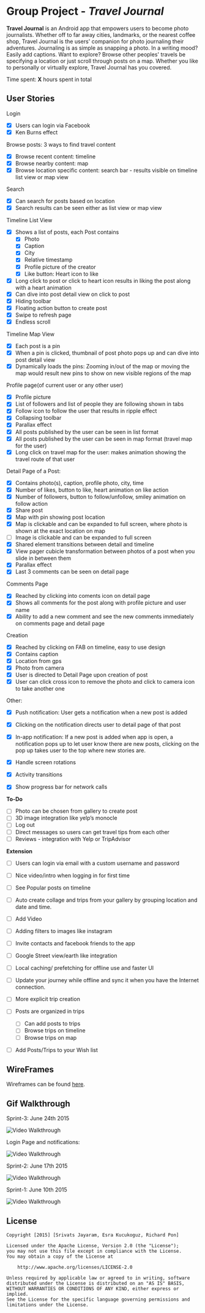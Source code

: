 # Group Project - *Travel Journal*

**Travel Journal** is an Android app that empowers users to become photo journalists. Whether off to far away cities, landmarks, or the nearest coffee shop, Travel Journal is the users' companion for photo journaling their adventures. Journaling is as simple as snapping a photo. In a writing mood? Easily add captions. Want to explore? Browse other peoples' travels be specifying a location or just scroll through posts on a map. Whether you like to personally or virtually explore, Travel Journal has you covered.

Time spent: **X** hours spent in total

## User Stories

Login
* [x] Users can login via Facebook
* [x] Ken Burns effect

Browse posts: 3 ways to find travel content
* [x] Browse recent content: timeline
* [x] Browse nearby content: map
* [x] Browse location specific content: search bar - results visible on timeline list view or map view

Search
* [x] Can search for posts based on location
* [x] Search results can be seen either as list view or map view

Timeline List View
* [x] Shows a list of posts, each Post contains 
  * [x] Photo
  * [x] Caption
  * [x] City
  * [x] Relative timestamp
  * [x] Profile picture of the creator
  * [x] Like button: Heart icon to like
* [x] Long click to post or click to heart icon results in liking the post along with a heart animation
* [x] Can dive into post detail view on click to post
* [x] Hiding toolbar
* [x] Floating action button to create post
* [x] Swipe to refresh page
* [x] Endless scroll

Timeline Map View
* [x] Each post is a pin
* [x] When a pin is clicked, thumbnail of post photo pops up and can dive into post detail view
* [x] Dynamically loads the pins: Zooming in/out of the map or moving the map would result new pins to show on new visible regions of the map 

Profile page(of current user or any other user)
* [x] Profile picture
* [x] List of followers and list of people they are following shown in tabs 
* [x] Follow icon to follow the user that results in ripple effect
* [x] Collapsing toolbar
* [x] Parallax effect
* [x] All posts published by the user can be seen in list format
* [x] All posts published by the user can be seen in map format (travel map for the user)
* [x] Long click on travel map for the user: makes animation showing the travel route of that user

Detail Page of a Post:
* [x] Contains photo(s), caption, profile photo, city, time
* [x] Number of likes, button to like, heart animation on like action
* [x] Number of followers, button to follow/unfollow, smiley animation on follow action 
* [x] Share post
* [x] Map with pin showing post location
* [x] Map is clickable and can be expanded to full screen, where photo is shown at the exact location on map
* [ ] Image is clickable and can be expanded to full screen
* [x] Shared element transitions between detail and timeline
* [x] View pager cubicle transformation between photos of a post when you slide in between them
* [x] Parallax effect
* [x] Last 3 comments can be seen on detail page

Comments Page
* [x] Reached by clicking into coments icon on detail page
* [x] Shows all comments for the post along with profile picture and user name
* [x] Ability to add a new comment and see the new comments immediately on comments page and detail page

Creation
* [x] Reached by clicking on FAB on timeline, easy to use design
* [x] Contains caption
* [x] Location from gps
* [x] Photo from camera
* [x] User is directed to Detail Page upon creation of post
* [x] User can click cross icon to remove the photo and click to camera icon to take another one

Other:
* [x] Push notification: User gets a notification when a new post is added
* [x] Clicking on the notification directs user to detail page of that post
* [x] In-app notification: If a new post is added when app is open, a notification pops up to let user know there are new posts, clicking on the pop up takes user to the top where new stories are.
* [x] Handle screen rotations
* [x] Activity transitions
* [x] Show progress bar for network calls


**To-Do**
* [ ] Photo can be chosen from gallery to create post 
* [ ] 3D image integration like yelp’s monocle 
* [ ] Log out
* [ ] Direct messages so users can get travel tips from each other
* [ ] Reviews - integration with Yelp or TripAdvisor

**Extension**
* [ ] Users can login via email with a custom username and password
* [ ] Nice video/intro when logging in for first time  
* [ ] See Popular posts on timeline
* [ ] Auto create collage and trips from your gallery by grouping location and date and time.
* [ ] Add Video
* [ ] Adding filters to images like instagram
* [ ] Invite contacts and facebook friends to the app
* [ ] Google Street view/earth like integration
* [ ] Local caching/ prefetching for offline use and faster UI
* [ ] Update your journey while offline and sync it when you have the Internet connection.
* [ ] More explicit trip creation
* [ ] Posts are organized in trips
  * [ ] Can add posts to trips
  * [ ] Browse trips on timeline
  * [ ] Browse trips on map
* [ ] Add Posts/Trips to your Wish list


## WireFrames

Wireframes can be found [here](https://github.com/TeamTravelJournal/AndroidTravelJournalApp/blob/master/wireframesTravelJournal.pdf).

## Gif Walkthrough

Sprint-3: June 24th 2015

<img src='https://github.com/TeamTravelJournal/AndroidTravelJournalApp/blob/master/group_project_sprint_3_01.gif' title='Sprint 3 Walkthrough' width='' alt='Video Walkthrough' />

Login Page and notifications:

<img src='https://github.com/TeamTravelJournal/AndroidTravelJournalApp/blob/master/group_project_sprint_3_02.gif' title='Sprint 3 Walkthrough-Cont' width='' alt='Video Walkthrough' />

Sprint-2: June 17th 2015

<img src='https://github.com/TeamTravelJournal/AndroidTravelJournalApp/blob/master/group_project_sprint_2.gif' title='Sprint 2 Walkthrough' width='' alt='Video Walkthrough' />

Sprint-1: June 10th 2015

<img src='https://github.com/TeamTravelJournal/AndroidTravelJournalApp/blob/master/group_project_sprint_1.gif' title='Sprint 1 Walkthrough' width='' alt='Video Walkthrough' />

## License

    Copyright [2015] [Srivats Jayaram, Esra Kucukoguz, Richard Pon]

    Licensed under the Apache License, Version 2.0 (the "License");
    you may not use this file except in compliance with the License.
    You may obtain a copy of the License at

        http://www.apache.org/licenses/LICENSE-2.0

    Unless required by applicable law or agreed to in writing, software
    distributed under the License is distributed on an "AS IS" BASIS,
    WITHOUT WARRANTIES OR CONDITIONS OF ANY KIND, either express or implied.
    See the License for the specific language governing permissions and
    limitations under the License.
